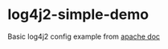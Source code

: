 # log4j2-simple-demo
Basic log4j2 config example from [apache doc](https://logging.apache.org/log4j/2.x/manual/configuration.html)
